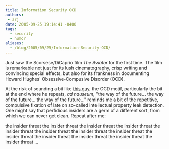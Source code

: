 ```yaml
---
title: Information Security OCD
authors:
 - arj
date: 2005-09-25 19:14:41 -0400
tags:
  - security
  - humor
aliases:
  - /blog/2005/09/25/Information-Security-OCD/
---
```

Just saw the Scorsese/DiCaprio film _The Aviator_ for the first time. The film is remarkable not just for its lush cinematography, crisp writing and convincing special effects, but also for its frankness in documenting Howard Hughes' Obsessive-Compusive Disorder (OCD).

At the risk of sounding a bit like [this guy](http://security.typepad.com/internet_security_be_care/), the OCD motif, particularly the bit at the end where he repeats, _ad nauseum_, "the way of the future... the way of the future... the way of the future..." reminds me a bit of the repetitive, compulsive fixation of late on so-called intellectual property leak detection. One might say that perfidious insiders are a germ of a different sort, from which we can never get clean. Repeat after me:

the insider threat
the insider threat
the insider threat
the insider threat
the insider threat
the insider threat
the insider threat
the insider threat
the insider threat
the insider threat
the insider threat
the insider threat
the insider threat
...
